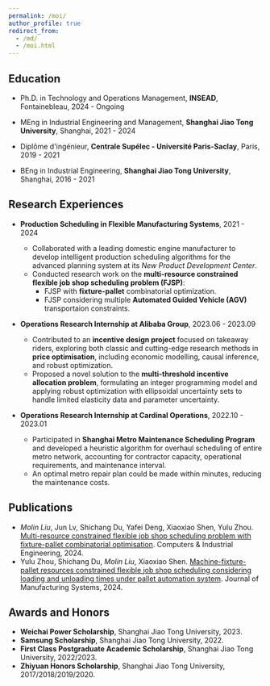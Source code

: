 ```yaml
---
permalink: /moi/
author_profile: true
redirect_from: 
  - /md/
  - /moi.html
---
```


## Education
* Ph.D. in Technology and Operations Management, **INSEAD**, Fontainebleau, 2024 - Ongoing

* MEng in Industrial Engineering and Management, **Shanghai Jiao Tong University**, Shanghai, 2021 - 2024

* Diplôme d'ingénieur, **Centrale Supélec - Université Paris-Saclay**, Paris, 2019 - 2021

* BEng in Industrial Engineering, **Shanghai Jiao Tong University**, Shanghai, 2016 - 2021


## Research Experiences

* **Production Scheduling in Flexible Manufacturing Systems**, 2021 - 2024
  * Collaborated with a leading domestic engine manufacturer to develop intelligent production scheduling algorithms for the advanced planning system at its _New Product Development Center_.
  * Conducted research work on the **multi-resource constrained flexible job shop scheduling problem (FJSP)**:
    * FJSP with **fixture-pallet** combinatorial optimization.
    * FJSP considering multiple **Automated Guided Vehicle (AGV)** transportaion constraints.

* **Operations Research Internship at Alibaba Group**, 2023.06 - 2023.09
  * Contributed to an **incentive design project** focused on takeaway riders, exploring both classic and cutting-edge research methods in **price optimisation**, including economic modelling,
causal inference, and robust optimization.
  * Proposed a novel solution to the **multi-threshold incentive allocation problem**, formulating an integer programming model and applying robust optimization with ellipsoidal uncertainty sets to handle limited elasticity data and parameter uncertainty.


* **Operations Research Internship at Cardinal Operations**, 2022.10 - 2023.01
  * Participated in **Shanghai Metro Maintenance Scheduling Program** and developed a heuristic algorithm for overhaul scheduling of entire metro network, accounting for contractor capacity, operational requirements, and maintenance interval.
  * An optimal metro repair plan could be made within minutes, reducing the maintenance costs.

## Publications
* _Molin Liu_, Jun Lv, Shichang Du, Yafei Deng, Xiaoxiao Shen, Yulu Zhou. [Multi-resource constrained flexible job shop scheduling problem with fixture-pallet combinatorial optimisation](https://www.sciencedirect.com/science/article/pii/S036083522400024X). Computers & Industrial Engineering, 2024.
* Yulu Zhou, Shichang Du, _Molin Liu_, Xiaoxiao Shen. [Machine-fixture-pallet resources constrained flexible job shop scheduling considering loading and unloading times under pallet automation system](https://www.sciencedirect.com/science/article/pii/S0278612524000207). Journal of Manufacturing Systems, 2024.


## Awards and Honors

* **Weichai Power Scholarship**, Shanghai Jiao Tong University, 2023.
* **Samsung Scholarship**, Shanghai Jiao Tong University, 2022.
* **First Class Postgraduate Academic Scholarship**, Shanghai Jiao Tong University, 2022/2023.
* **Zhiyuan Honors Scholarship**, Shanghai Jiao Tong University, 2017/2018/2019/2020.

